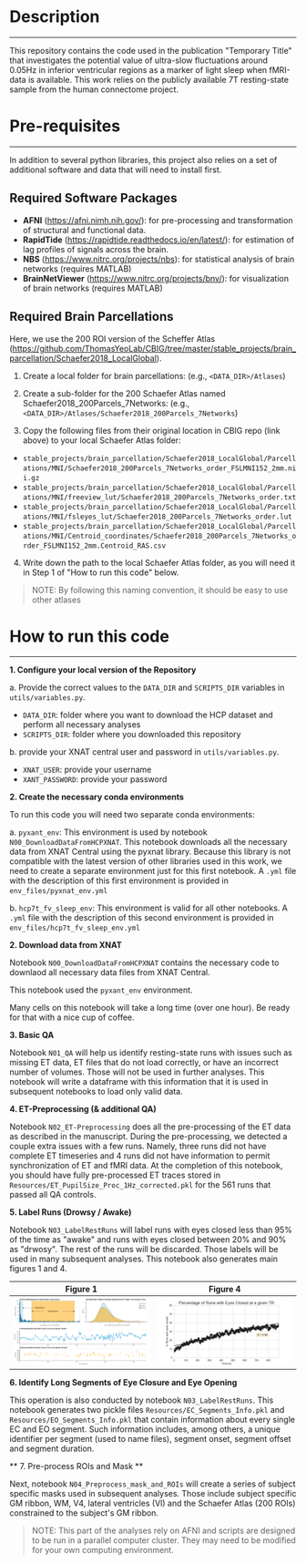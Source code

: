 # Description
***

This repository contains the code used in the publication "Temporary Title" that investigates the potential value of ultra-slow fluctuations around 0.05Hz in inferior ventricular regions as a marker of light sleep when fMRI-data is available. This work relies on the publicly available 7T resting-state sample from the human connectome project.

# Pre-requisites
***

In addition to several python libraries, this project also relies on a set of additional software and data that will need to install first.

## Required Software Packages

* **AFNI** (https://afni.nimh.nih.gov/): for pre-processing and transformation of structural and functional data.
* **RapidTide** (https://rapidtide.readthedocs.io/en/latest/): for estimation of lag profiles of signals across the brain.
* **NBS** (https://www.nitrc.org/projects/nbs): for statistical analysis of brain networks (requires MATLAB)
* **BrainNetViewer** (https://www.nitrc.org/projects/bnv/): for visualization of brain networks (requires MATLAB)

## Required Brain Parcellations

Here, we use the 200 ROI version of the Scheffer Atlas (https://github.com/ThomasYeoLab/CBIG/tree/master/stable_projects/brain_parcellation/Schaefer2018_LocalGlobal). 

1. Create a local folder for brain parcellations: (e.g., ```<DATA_DIR>/Atlases```)

2. Create a sub-folder for the 200 Schaefer Atlas named Schaefer2018_200Parcels_7Networks: (e.g., ```<DATA_DIR>/Atlases/Schaefer2018_200Parcels_7Networks```)

3. Copy the following files from their original location in CBIG repo (link above) to your local Schaefer Atlas folder:

* ```stable_projects/brain_parcellation/Schaefer2018_LocalGlobal/Parcellations/MNI/Schaefer2018_200Parcels_7Networks_order_FSLMNI152_2mm.nii.gz```
* ```stable_projects/brain_parcellation/Schaefer2018_LocalGlobal/Parcellations/MNI/freeview_lut/Schaefer2018_200Parcels_7Networks_order.txt```
* ```stable_projects/brain_parcellation/Schaefer2018_LocalGlobal/Parcellations/MNI/fsleyes_lut/Schaefer2018_200Parcels_7Networks_order.lut```
* ```stable_projects/brain_parcellation/Schaefer2018_LocalGlobal/Parcellations/MNI/Centroid_coordinates/Schaefer2018_200Parcels_7Networks_order_FSLMNI152_2mm.Centroid_RAS.csv```

4. Write down the path to the local Schaefer Atlas folder, as you will need it in Step 1 of "How to run this code" below.

> NOTE: By following this naming convention, it should be easy to use other atlases 

# How to run this code
***

**1. Configure your local version of the Repository**

   a. Provide the correct values to the ```DATA_DIR``` and ```SCRIPTS_DIR``` variables in ```utils/variables.py```.
   
   * ```DATA_DIR```: folder where you want to download the HCP dataset and perform all necessary analyses
   * ```SCRIPTS_DIR```: folder where you downloaded this repository
   
   b. provide your XNAT central user and password in ```utils/variables.py```.
   
   * ```XNAT_USER```: provide your username
   * ```XANT_PASSWORD```: provide your password
   
**2. Create the necessary conda environments**

To run this code you will need two separate conda environments:

   a. ```pyxant_env```: This environment is used by notebook ```N00_DownloadDataFromHCPXNAT```. This notebook downloads all the necessary data from XNAT Central using the pyxnat library. Because this library is not compatible with the latest version of other libraries used in this work, we need to create a separate environment just for this first notebook. A ```.yml``` file with the description of this first environment is provided in ```env_files/pyxnat_env.yml```
   
   b. ```hcp7t_fv_sleep_env```: This environment is valid for all other notebooks. A ```.yml``` file with the description of this second environment is provided in ```env_files/hcp7t_fv_sleep_env.yml```

**2. Download data from XNAT**

Notebook ```N00_DownloadDataFromHCPXNAT``` contains the necessary code to downlaod all necessary data files from XNAT Central.

This notebook used the ```pyxant_env``` environment.

Many cells on this notebook will take a long time (over one hour). Be ready for that with a nice cup of coffee.

**3. Basic QA**

Notebook ```N01_QA``` will help us identify resting-state runs with issues such as missing ET data, ET files that do not load correctly, or have an incorrect number of volumes. Those will not be used in further analyses. This notebook will write a dataframe with this information that it is used in subsequent notebooks to load only valid data.

**4. ET-Preprocessing (& additional QA)**

Notebook ```N02_ET-Preprocessing``` does all the pre-processing of the ET data as described in the manuscript. During the pre-processing, we detected a couple extra issues with a few runs. Namely, three runs did not have complete ET timeseries and 4 runs did not have information to permit synchronization of ET and fMRI data. At the completion of this notebook, you should have fully pre-processed ET traces stored in ```Resources/ET_PupilSize_Proc_1Hz_corrected.pkl``` for the 561 runs that passed all QA controls.

**5. Label Runs (Drowsy / Awake)**

Notebook ```N03_LabelRestRuns``` will label runs with eyes closed less than 95% of the time as "awake" and runs with eyes closed between 20% and 90% as "drwosy". The rest of the runs will be discarded. Those labels will be used in many subsequent analyses. This notebook also generates main figures 1 and 4.

| Figure 1                                                              | Figure 4                                                               |
|-----------------------------------------------------------------------|------------------------------------------------------------------------|
| <img src='./Notebooks/figures/Figure01_ScanGroups.png' width="500" /> | <img src='./Notebooks/figures/Figure04_runsECperTR.png' width="500" /> |

**6. Identify Long Segments of Eye Closure and Eye Opening**

This operation is also conducted by notebook ```N03_LabelRestRuns```. This notebook generates two pickle files ```Resources/EC_Segments_Info.pkl``` and ```Resources/EO_Segments_Info.pkl``` that contain information about every single EC and EO segment. Such information includes, among others, a unique identifier per segment (used to name files), segment onset, segment offset and segment duration.

** 7. Pre-process ROIs and Mask **

Next, notebook ```N04_Preprocess_mask_and_ROIs``` will create a series of subject specific masks used in subsequent analyses. Those include subject specific GM ribbon, WM, V4, lateral ventricles (Vl) and the Schaefer Atlas (200 ROIs) constrained to the subject's GM ribbon.

> NOTE: This part of the analyses rely on AFNI and scripts are designed to be run in a parallel computer cluster. They may need to be modified for your own computing environment.


